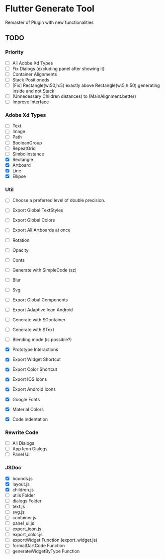 # Flutter Generate Tool

Remaster of Plugin with new functionalities

## TODO

### Priority

* [ ] All Adobe Xd Types
* [ ] Fix Dialogs (excluding panel after showing it)
* [ ] Container Alignments
* [ ] Stack Positioneds
* [ ] [Fix] Rectangle(w:50,h:5) exactly above Rectangle(w:5,h:50) generating inside and not Stack
* [ ] (Unnecessary Children distances) to (MainAlignment.better)
* [ ] Improve Interface

### Adobe Xd Types

* [ ] Text
* [ ] Image
* [ ] Path
* [ ] BooleanGroup
* [ ] RepeatGrid
* [ ] SimbolInstance
* [x] Rectangle
* [x] Artboard
* [x] Line
* [x] Ellipse

### Util

* [ ] Choose a preferred level of double precision.
* [ ] Export Global TextStyles
* [ ] Export Global Colors
* [ ] Export All Artboards at once
* [ ] Rotation
* [ ] Opacity
* [ ] Conts
* [ ] Generate with SimpleCode (sz)
* [ ] Blur
* [ ] Svg
* [ ] Export Global Components
* [ ] Export Adaptive Icon Android
* [ ] Generate with SContainer
* [ ] Generate with SText
* [ ] Blending mode (is possible?)

* [x] Prototype Interactions
* [x] Export Widget Shortcut
* [x] Export Color Shortcut
* [x] Export IOS Icons
* [x] Export Android Icons
* [x] Google Fonts
* [x] Material Colors
* [x] Code indentation

### Rewrite Code

* [ ] All Dialogs
* [ ] App Icon Dialogs
* [ ] Panel Ui

### JSDoc

* [x] bounds.js
* [x] layout.js
* [x] children.js
* [ ] utils Folder
* [ ] dialogs Folder
* [ ] text.js
* [ ] svg.js
* [ ] container.js
* [ ] panel_ui.js
* [ ] export_icon.js
* [ ] export_color.js
* [ ] exportWidget Function (export_widget.js)
* [ ] formatDartCode Function
* [ ] generateWidgetByType Function